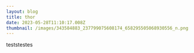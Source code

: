 ```yaml
---
layout: blog
title: thor
date: 2023-05-28T11:10:17.008Z
thumbnail: /images/343584883_237799075608174_658295505068930556_n.png
---
```

t﻿eststestes